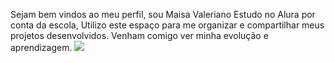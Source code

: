 Sejam bem vindos ao meu perfil, sou Maisa Valeriano 
Estudo no Alura por conta da escola,
Utilizo este espaço para me organizar e compartilhar meus projetos desenvolvidos.
Venham comigo ver minha evolução e aprendizagem.
![](https://media1.tenor.com/m/PsrWFMf1a2oAAAAC/edwestwick-imchuckbass.gif)
